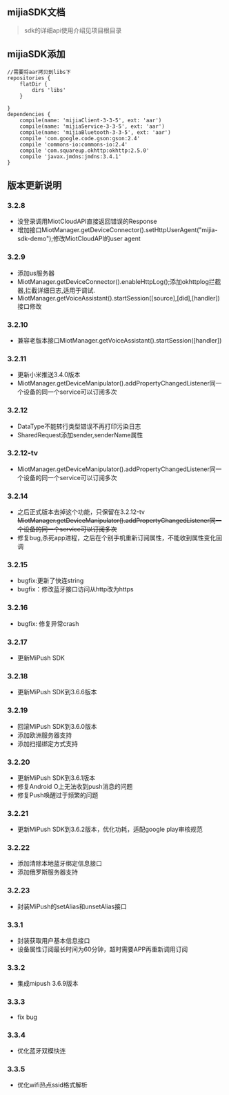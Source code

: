 ## mijiaSDK文档
> sdk的详细api使用介绍见项目根目录

## mijiaSDK添加

```
//需要将aar拷贝到libs下
repositories {
    flatDir {
        dirs 'libs'
    }

}
dependencies {
    compile(name: 'mijiaClient-3-3-5', ext: 'aar')
    compile(name: 'mijiaService-3-3-5', ext: 'aar')
    compile(name: 'mijiaBluetooth-3-3-5', ext: 'aar')
    compile 'com.google.code.gson:gson:2.4'
    compile 'commons-io:commons-io:2.4'
    compile 'com.squareup.okhttp:okhttp:2.5.0'
    compile 'javax.jmdns:jmdns:3.4.1'
}
```

## 版本更新说明

### 3.2.8

- 没登录调用MiotCloudAPI直接返回错误的Response
- 增加接口MiotManager.getDeviceConnector().setHttpUserAgent("mijia-sdk-demo");修改MiotCloudAPI的user agent

### 3.2.9
- 添加us服务器
- MiotManager.getDeviceConnector().enableHttpLog();添加okhttplog拦截器,拦截详细日志,适用于调试.
- MiotManager.getVoiceAssistant().startSession([source],[did],[handler])接口修改

### 3.2.10
- 兼容老版本接口MiotManager.getVoiceAssistant().startSession([handler])

### 3.2.11
- 更新小米推送3.4.0版本
- MiotManager.getDeviceManipulator().addPropertyChangedListener同一个设备的同一个service可以订阅多次

### 3.2.12
- DataType不能转行类型错误不再打印污染日志
- SharedRequest添加sender,senderName属性

### 3.2.12-tv
- MiotManager.getDeviceManipulator().addPropertyChangedListener同一个设备的同一个service可以订阅多次

### 3.2.14
- 之后正式版本去掉这个功能，只保留在3.2.12-tv ~~MiotManager.getDeviceManipulator().addPropertyChangedListener同一个设备的同一个service可以订阅多次~~
- 修复bug,杀死app进程，之后在个别手机重新订阅属性，不能收到属性变化回调

### 3.2.15
- bugfix:更新了快连string
- bugfix：修改蓝牙接口访问从http改为https

### 3.2.16
- bugfix: 修复异常crash

### 3.2.17
- 更新MiPush SDK

### 3.2.18
- 更新MiPush SDK到3.6.6版本

### 3.2.19
- 回滚MiPush SDK到3.6.0版本
- 添加欧洲服务器支持
- 添加扫描绑定方式支持

### 3.2.20
- 更新MiPush SDK到3.6.1版本
- 修复Android O上无法收到push消息的问题
- 修复Push唤醒过于频繁的问题

### 3.2.21
- 更新MiPush SDK到3.6.2版本，优化功耗，适配google play审核规范

### 3.2.22
- 添加清除本地蓝牙绑定信息接口
- 添加俄罗斯服务器支持

### 3.2.23
- 封装MiPush的setAlias和unsetAlias接口

### 3.3.1
- 封装获取用户基本信息接口
- 设备属性订阅最长时间为60分钟，超时需要APP再重新调用订阅

### 3.3.2
- 集成mipush 3.6.9版本

### 3.3.3
- fix bug

### 3.3.4
- 优化蓝牙双模快连

### 3.3.5
- 优化wifi热点ssid格式解析



